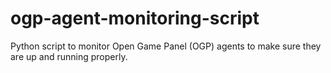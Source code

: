 # ogp-agent-monitoring-script
Python script to monitor Open Game Panel (OGP) agents to make sure they are up and running properly.
